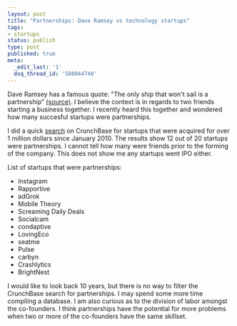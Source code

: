 ```yaml
---
layout: post
title: "Partnerships: Dave Ramsey vs technology startups"
tags:
- startups
status: publish
type: post
published: true
meta:
  _edit_last: '1'
  dsq_thread_id: '580044740'
---
```


Dave Ramsey has a famous quote: "The only ship that won't sail is a partnership" [(source)](http://www.daveramsey.com/index.cfm?event=askdave/&intContentItemId=123051). I believe the context is in regards to two friends starting a business together. I recently heard this together and wondered how many succesful startups were partnerships.

I did a quick [search](http://www.crunchbase.com/search/advanced/companies/2039685) on CrunchBase for startups that were acquired for over 1 million dollars since January 2010. The results show 12 out of 20 startups were partnerships. I cannot tell how many were friends prior to the forming of the company. This does not show me any startups went IPO either.

List of startups that were partnerships:

 * Instagram
 * Rapportive
 * adGrok
 * Mobile Theory
 * Screaming Daily Deals
 * Socialcam
 * condaptive
 * LovingEco
 * seatme
 * Pulse
 * carbyn
 * Crashlytics
 * BrightNest

I would like to look back 10 years, but there is no way to filter the CrunchBase search for partnerships. I may spend some more time compiling a database. I am also curious as to the division of labor amongst the co-founders. I think partnerships have the potential for more problems when two or more of the co-founders have the same skillset.
